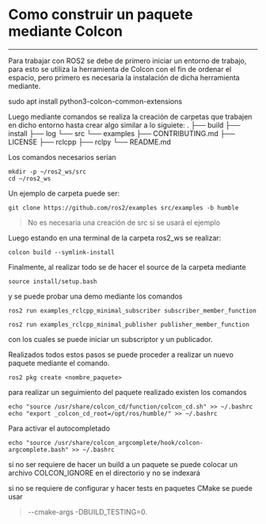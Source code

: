 # Como construir un paquete mediante Colcon
---
Para trabajar con ROS2 se debe de primero iniciar un entorno de trabajo, para esto se utiliza la herramienta de Colcon con el fin de ordenar el espacio, pero primero es necesaria la instalación de dicha herramienta mediante.

sudo apt install python3-colcon-common-extensions

Luego mediante comandos se realiza la creación de carpetas que trabajen en dicho entorno hasta crear algo similar a lo siguiete:
.
├── build
├── install
├── log
└── src
    └── examples
        ├── CONTRIBUTING.md
        ├── LICENSE
        ├── rclcpp
        ├── rclpy
        └── README.md

Los comandos necesarios serían

```
mkdir -p ~/ros2_ws/src
cd ~/ros2_ws
```

Un ejemplo de carpeta puede ser:

```
git clone https://github.com/ros2/examples src/examples -b humble
```
>No es necesaria una creación de src si se usará el ejemplo

Luego estando en una terminal de la carpeta ros2_ws se realizar: 

```
colcon build --symlink-install
```

Finalmente, al realizar todo se de hacer el source de la carpeta mediante
```
source install/setup.bash
```

y se puede probar una demo mediante los comandos
```
ros2 run examples_rclcpp_minimal_subscriber subscriber_member_function

ros2 run examples_rclcpp_minimal_publisher publisher_member_function
```

con los cuales se puede iniciar un subscriptor y un publicador.

Realizados todos estos pasos se puede proceder a realizar un nuevo paquete mediante el comando.

```
ros2 pkg create <nombre_paquete>
```

para realizar un seguimiento del paquete realizado existen los comandos
```
echo "source /usr/share/colcon_cd/function/colcon_cd.sh" >> ~/.bashrc
echo "export _colcon_cd_root=/opt/ros/humble/" >> ~/.bashrc
```

Para activar el autocompletado
```
echo "source /usr/share/colcon_argcomplete/hook/colcon-argcomplete.bash" >> ~/.bashrc
```

si no ser requiere de hacer un build a un paquete se puede colocar un archivo COLCON_IGNORE en el directorio y no se indexará

si no se requiere de configurar y hacer tests en paquetes CMake se puede usar 
> --cmake-args -DBUILD_TESTING=0.